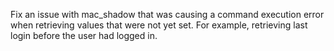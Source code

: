 Fix an issue with mac_shadow that was causing a command execution error when
retrieving values that were not yet set. For example, retrieving last login
before the user had logged in.
